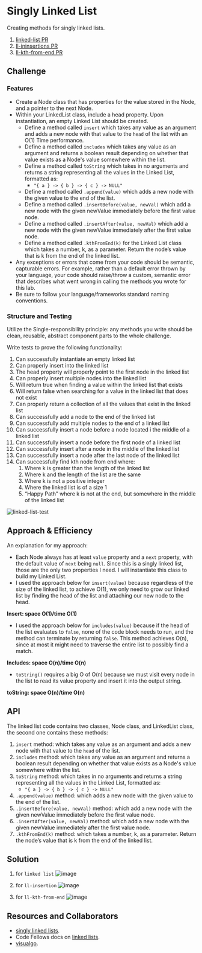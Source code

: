 # Singly Linked List

Creating methods for singly linked lists.

1. [linked-list PR](https://github.com/afnandamra/data-structures-and-algorithms/pull/19)
2. [ll-ininsertions PR](https://github.com/afnandamra/data-structures-and-algorithms/pull/20)
3. [ll-kth-from-end PR](https://github.com/afnandamra/data-structures-and-algorithms/pull/21)

## Challenge

### Features

- Create a Node class that has properties for the value stored in the Node, and a pointer to the next Node.
- Within your LinkedList class, include a head property. Upon instantiation, an empty Linked List should be created.
  - Define a method called `insert` which takes any value as an argument and adds a new node with that value to the `head` of the list with an O(1) Time performance.
  - Define a method called `includes` which takes any value as an argument and returns a boolean result depending on whether that value exists as a Node's value somewhere within the list.
  - Define a method called `toString` which takes in no arguments and returns a string representing all the values in the Linked List, formatted as:
    - `"{ a } -> { b } -> { c } -> NULL"`
  - Define a method called `.append(value)` which adds a new node with the given value to the end of the list.
  - Define a method called `.insertBefore(value, newVal)` which add a new node with the given newValue immediately before the first value node.
  - Define a method called `.insertAfter(value, newVal)` which add a new node with the given newValue immediately after the first value node.
  - Define a method called `.kthFromEnd(k)` for the Linked List class which takes a number, k, as a parameter. Return the node’s value that is k from the end of the linked list. 
- Any exceptions or errors that come from your code should be semantic, capturable errors. For example, rather than a default error thrown by your language, your code should raise/throw a custom, semantic error that describes what went wrong in calling the methods you wrote for this lab.
- Be sure to follow your language/frameworks standard naming conventions.

### Structure and Testing

Utilize the Single-responsibility principle: any methods you write should be clean, reusable, abstract component parts to the whole challenge.

Write tests to prove the following functionality:

1. Can successfully instantiate an empty linked list
2. Can properly insert into the linked list
3. The head property will properly point to the first node in the linked list
4. Can properly insert multiple nodes into the linked list
5. Will return true when finding a value within the linked list that exists
6. Will return false when searching for a value in the linked list that does not exist
7. Can properly return a collection of all the values that exist in the linked list
8. Can successfully add a node to the end of the linked list
9. Can successfully add multiple nodes to the end of a linked list
10. Can successfully insert a node before a node located i the middle of a linked list
11. Can successfully insert a node before the first node of a linked list
12. Can successfully insert after a node in the middle of the linked list
13. Can successfully insert a node after the last node of the linked list
14. Can successfully find kth node from end where:
    1. Where k is greater than the length of the linked list
    2. Where k and the length of the list are the same
    3. Where k is not a positive integer
    4. Where the linked list is of a size 1
    5. “Happy Path” where k is not at the end, but somewhere in the middle of the linked list

![linked-list-test](../assets/linked-list1.PNG)

## Approach & Efficiency

An explanation for my approach:

- Each Node always has at least `value` property and a `next` property, with the default value of `next` being `null`. Since this is a singly linked list, those are the only two properties I need. I will instantiate this class to build my Linked List.
- I used the approach below for `insert(value)` because regardless of the size of the linked list, to achieve O(1), we only need to grow our linked list by finding the head of the list and attaching our new node to the head.

**Insert: space O(1)/time O(1)**

- I used the approach below for `includes(value)` because if the head of the list evaluates to `false`, none of the code block needs to run, and the method can terminate by returning `false`. This method achieves O(n), since at most it might need to traverse the entire list to possibly find a match.

**Includes: space O(n)/time O(n)**

- `toString()` requires a big O of O(n) because we must visit every node in the list to read its value property and insert it into the output string.

**toString: space O(n)/time O(n)**

## API

<!-- Description of each method publicly available to your Linked List -->

The linked list code contains two classes, Node class, and LinkedList class, the second one contains these methods:

1. `insert` method: which takes any value as an argument and adds a new node with that value to the `head` of the list.
2. `includes` method: which takes any value as an argument and returns a boolean result depending on whether that value exists as a Node's value somewhere within the list.
3. `toString` method: which takes in no arguments and returns a string representing all the values in the Linked List, formatted as:
   - `"{ a } -> { b } -> { c } -> NULL"`
4. `.append(value)` method: which adds a new node with the given value to the end of the list.
5. `.insertBefore(value, newVal)` method: which add a new node with the given newValue immediately before the first value node.
6. `.insertAfter(value, newVal)` method: which add a new node with the given newValue immediately after the first value node.
7. `.kthFromEnd(k)` method: which takes a number, k, as a parameter. Return the node’s value that is k from the end of the linked list.

## Solution

1. for `linked list`
![image](../assets/DS1.jpg)

2. for `ll-insertion`
![image](../assets/DS2.jpg)

3. for `ll-kth-from-end`
![image](../assets/DS3.jpg)


## Resources and Collaborators

- [singly linked lists](https://www.educative.io/edpresso/what-is-a-singly-linked-list).
- Code Fellows docs on [linked lists](https://codefellows.github.io/common_curriculum/data_structures_and_algorithms/Code_401/class-05/resources/singly_linked_list.html).
- [visualgo](https://visualgo.net/en/list).

